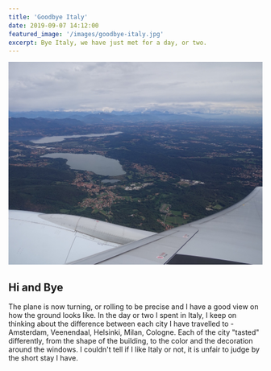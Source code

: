 ```yaml
---
title: 'Goodbye Italy'
date: 2019-09-07 14:12:00
featured_image: '/images/goodbye-italy.jpg'
excerpt: Bye Italy, we have just met for a day, or two.
---
```


![](/images/goodbye-italy.jpg)

## Hi and Bye

The plane is now turning, or rolling to be precise and I have a good view on how the ground looks like. In the day or two I spent in Italy, I keep on thinking about the difference between each city I have travelled to - Amsterdam, Veenendaal, Helsinki, Milan, Cologne. Each of the city "tasted" differently, from the shape of the building, to the color and the decoration around the windows. I couldn't tell if I like Italy or not, it is unfair to judge by the short stay I have.  

